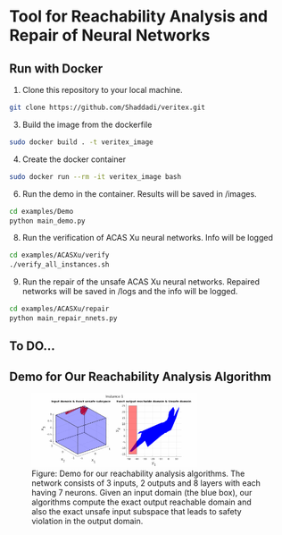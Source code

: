 # Tool for Reachability Analysis and Repair of Neural Networks
## Run with Docker
1. Clone this repository to your local machine.
```bash
git clone https://github.com/Shaddadi/veritex.git
```
3. Build the image from the dockerfile
```bash
sudo docker build . -t veritex_image
```
4. Create the docker container
```bash
sudo docker run --rm -it veritex_image bash
```
6. Run the demo in the container. Results will be saved in /images.
```bash
cd examples/Demo
python main_demo.py
````
8. Run the verification of ACAS Xu neural networks. Info will be logged
```bash
cd examples/ACASXu/verify
./verify_all_instances.sh
```
9. Run the repair of the unsafe ACAS Xu neural networks. Repaired networks will be saved in /logs and the info will be logged.
```bash
cd examples/ACASXu/repair
python main_repair_nnets.py
```
## To DO...
## Demo for Our Reachability Analysis Algorithm
<figure>
    <img src="examples/Demo/reach_analysis.gif" style="width:70%"> 
    <figcaption>Figure: Demo for our reachability analysis algorithms. The network consists of 3 inputs, 2 outputs and 8 layers with each having 7 neurons. Given an input domain (the blue box), our algorithms compute the exact output reachable domain and also the exact unsafe input subspace that leads to safety violation in the output domain.</figcaption>
</figure>


